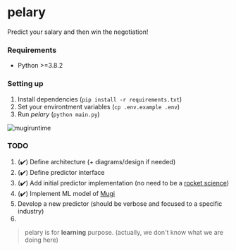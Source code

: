 # pelary

Predict your salary and then win the negotiation!

### Requirements

- Python >=3.8.2

### Setting up

1. Install dependencies (`pip install -r requirements.txt`)
2. Set your environtment variables (`cp .env.example .env`)
3. Run _pelary_ (`python main.py`)

![mugiruntime](https://user-images.githubusercontent.com/42462215/106373229-fec6db00-63a9-11eb-865a-05c4ace5efd6.png)

### TODO

1. (:heavy_check_mark:) Define architecture (+ diagrams/design if needed)
2. (:heavy_check_mark:) Define predictor interface
3. (:heavy_check_mark:) Add initial predictor implementation (no need to be a [rocket science](https://idioms.thefreedictionary.com/rocket+science#:~:text=A%20pursuit%2C%20activity%2C%20or%20endeavor,negative%20to%20imply%20the%20opposite.))
4. (:heavy_check_mark:) Implement ML model of [Mugi](docs/predictors/mugi.md)
5. Develop a new predictor (should be verbose and focused to a specific industry)
6.

> pelary is for **learning** purpose. (actually, we don't know what we are doing here)

